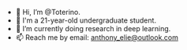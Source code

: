 - 👋 Hi, I’m @Toterino.
- 📖 I'm a 21-year-old undergraduate student.
- 🌱 I’m currently doing research in deep learning.
- 📫 Reach me by email: anthony_elie@outlook.com
